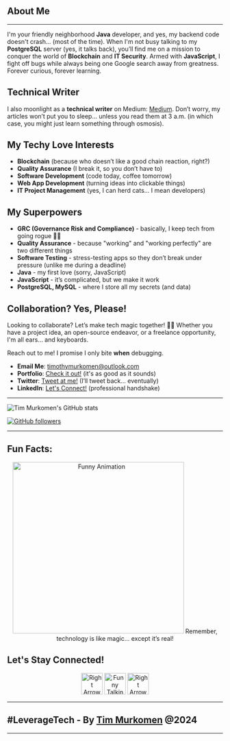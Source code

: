 ## About Me 
---
I'm your friendly neighborhood **Java** developer, and yes, my backend code doesn't crash... (most of the time). When I'm not busy talking to my **PostgreSQL** server (yes, it talks back), you’ll find me on a mission to conquer the world of **Blockchain** and **IT Security**. Armed with **JavaScript**, I fight off bugs while always being one Google search away from greatness. Forever curious, forever learning.

## Technical Writer
I also moonlight as a **technical writer** on Medium: [Medium](https://medium.com/@timmurkomen). Don’t worry, my articles won’t put you to sleep... unless you read them at 3 a.m. (in which case, you might just learn something through osmosis).

## My Techy Love Interests
- **Blockchain** (because who doesn’t like a good chain reaction, right?)
- **Quality Assurance** (I break it, so you don’t have to)
- **Software Development** (code today, coffee tomorrow)
- **Web App Development** (turning ideas into clickable things)
- **IT Project Management** (yes, I can herd cats... I mean developers)

## My Superpowers
- **GRC (Governance Risk and Compliance)** - basically, I keep tech from going rogue 🦸‍♂️
- **Quality Assurance** - because "working" and "working perfectly" are two different things
- **Software Testing** - stress-testing apps so they don’t break under pressure (unlike me during a deadline)
- **Java** - my first love (sorry, JavaScript)
- **JavaScript** - it’s complicated, but we make it work
- **PostgreSQL, MySQL** - where I store all my secrets (and data)

## Collaboration? Yes, Please!
Looking to collaborate? Let’s make tech magic together! 🎩✨ Whether you have a project idea, an open-source endeavor, or a freelance opportunity, I'm all ears... and keyboards.

Reach out to me! I promise I only bite **when** debugging.
- **Email Me**: [timothymurkomen@outlook.com](mailto:timothymurkomen@outlook.com)
- **Portfolio**: [Check it out!](https://timmurkomen.com) (it's as good as it sounds)
- **Twitter**: [Tweet at me!](https://x.com/Tim_Murkomen) (I’ll tweet back... eventually)
- **LinkedIn**: [Let's Connect!](https://linkedin.com/in/timoo20) (professional handshake)

---

![Tim Murkomen's GitHub stats](https://github-readme-stats.vercel.app/api?username=timoo20&show_icons=true&theme=dark)

[![GitHub followers](https://img.shields.io/github/followers/timoo20?style=social)](https://github.com/timoo20)

---

## Fun Facts:
<p align="center">
    <img src="https://media.giphy.com/media/xT0xeuOy9yGsQ0CCfG/giphy.gif" alt="Funny Animation" width="400" />
  Remember, technology is like magic... except it’s real!
</p>

## Let's Stay Connected!
<p align="center">
  <img src="https://img.icons8.com/ios/50/000000/arrow.png" alt="Right Arrow" width="50" />
  <img src="https://media.giphy.com/media/5GoVLqeAOo6PQ/giphy.gif" alt="Funny Talking Image" width="50" />
  <img src="https://img.icons8.com/ios/50/000000/arrow.png" alt="Right Arrow" width="50" />
</p>

---
<!-- ![Tech Image](https://images.unsplash.com/photo-1581093588417-65d4a5776884?crop=entropy&cs=tinysrgb&fit=max&fm=jpg&ixid=MnwzNjUyOXwwfDF8c2VhcmNofDIwfHx0ZWNobmljYWwlMjBzdGFydHxlbnwwfHx8fDE2ODAzNDE5OTM&ixlib=rb-4.0-->
## #LeverageTech - By [Tim Murkomen](https://timmurkomen.com/) @2024
---
